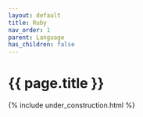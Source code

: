 ```yaml
---
layout: default
title: Ruby
nav_order: 1
parent: Language
has_children: false
---
```


{{ page.title }}
======================

{% include under_construction.html %}

<br>

<br>